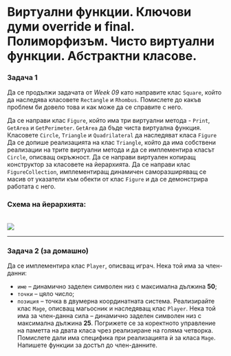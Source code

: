 <h1>Виртуални функции. Ключови думи override и final. Полиморфизъм. Чисто виртуални функции. Абстрактни класове.</h1>

### Задача 1
Да се продължи задачата от <i>Week 09</i> като направите клас `Square`, който да наследява класовете `Rectangle` и `Rhombus`. Помислете до какъв проблем би довело това и как може да се справите с него.

Да се направи клас `Figure`, който има три виртуални метода - `Print`, `GetArea` и `GetPerimeter`.
`GetArea` да бъде чиста виртуална функция.
Класовете `Circle`, `Triangle` и `Quadrilateral` да наследяват класа `Figure`
Да се допише реализацията на клас `Triangle`, който да има собствени реализации на трите виртуални метода и да се имплементира класът `Circle`, описващ окръжност.
Да се направи виртуален копиращ конструктор за класовете на йерархията.
Да се направи клас `FigureCollection`, имплементиращ динамичен саморазширяващ се масив от указатели към обекти от клас `Figure` и да се демонстрира работата с него.

### Схема на йерархията:
<br>![](https://github.com/xKrashx/Object_Oriented_Programming/blob/main/Practicum/Week%2010/img/Diagram.png?raw=true)

---

### Задача 2 <b>(за домашно)</b>
 Да се имплементира клас `Player`, описващ играч. Нека той има за член-данни:
- `име` – динамично заделен символен низ с максимална дължина <b>50</b>;
- `точки` – цяло число;
- `позиция` – точка в двумерна координатната система.
Реализирайте клас `Mage`, описващ магьосник и наследяващ клас `Player`. Нека той има за член-данна сила – динамично заделен символен низ с максимална дължина <b>25</b>.
Погрижете се за коректното управление на паметта на двата класа чрез реализиране на голяма четворка. Помислете дали има специфика при реализацията ѝ за класа `Mage`. Напишете функции за достъп до член-данните.
